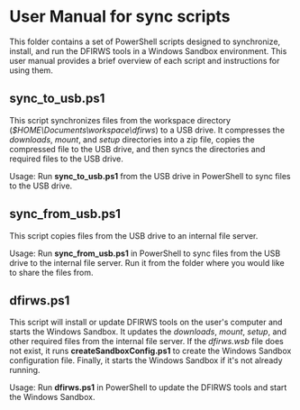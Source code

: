 # User Manual for sync scripts

This folder contains a set of PowerShell scripts designed to synchronize, install, and run the DFIRWS tools in a Windows Sandbox environment. This user manual provides a brief overview of each script and instructions for using them.

## sync_to_usb.ps1

This script synchronizes files from the workspace directory (*$HOME\Documents\workspace\dfirws*) to a USB drive. It compresses the *downloads*, *mount*, and *setup* directories into a zip file, copies the compressed file to the USB drive, and then syncs the directories and required files to the USB drive.

Usage: Run **sync_to_usb.ps1** from the USB drive in PowerShell to sync files to the USB drive.

## sync_from_usb.ps1

This script copies files from the USB drive to an internal file server.

Usage: Run **sync_from_usb.ps1** in PowerShell to sync files from the USB drive to the internal file server. Run it from the folder where you would like to share the files from.

## dfirws.ps1

This script will install or update DFIRWS tools on the user's computer and starts the Windows Sandbox. It updates the *downloads*, *mount*, *setup*, and other required files from the internal file server. If the *dfirws.wsb* file does not exist, it runs **createSandboxConfig.ps1** to create the Windows Sandbox configuration file. Finally, it starts the Windows Sandbox if it's not already running.

Usage: Run **dfirws.ps1** in PowerShell to update the DFIRWS tools and start the Windows Sandbox.

